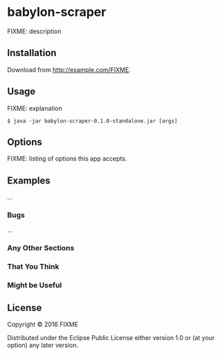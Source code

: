 # babylon-scraper

FIXME: description

## Installation

Download from http://example.com/FIXME.

## Usage

FIXME: explanation

    $ java -jar babylon-scraper-0.1.0-standalone.jar [args]

## Options

FIXME: listing of options this app accepts.

## Examples

...

### Bugs

...

### Any Other Sections
### That You Think
### Might be Useful

## License

Copyright © 2016 FIXME

Distributed under the Eclipse Public License either version 1.0 or (at
your option) any later version.
